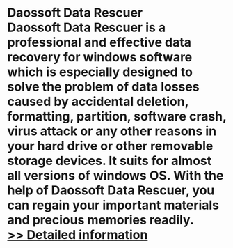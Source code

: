 # Daossoft Data Rescuer<br />Daossoft Data Rescuer is a professional and effective data recovery for windows software which is especially designed to solve the problem of data losses caused by accidental deletion, formatting, partition, software crash, virus attack or any other reasons in your hard drive or other removable storage devices. It suits for almost all versions of windows OS. With the help of Daossoft Data Rescuer, you can regain your important materials and precious memories readily.<br />[>> Detailed information](https://secure.shareit.com/shareit/product.html?productid=300873380&affiliateid=200057808)